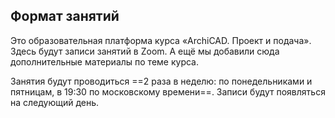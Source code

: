 ## Формат занятий

Это образовательная платформа курса «ArchiCAD. Проект и подача». Здесь будут записи занятий в Zoom. А ещё мы добавили сюда дополнительные материалы по теме курса.

Занятия будут проводиться ==2 раза в неделю: по понедельниками и пятницам, в 19:30 по московскому времени==. Записи будут появляться на следующий день.